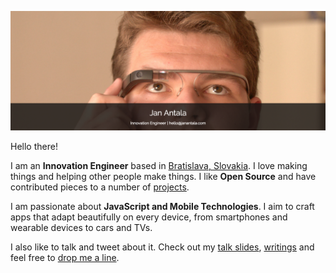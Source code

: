 ![](title.png)

Hello there!

I am an **Innovation Engineer** based in [Bratislava, Slovakia](https://www.google.com/maps/search/Bratislava,+Slovakia). I love making things and helping other people make things. I like **Open Source** and have contributed pieces to a number of [projects](https://github.com/angular-adaptive).

I am passionate about **JavaScript and Mobile Technologies**. I aim to craft apps that adapt beautifully on every device, from smartphones and wearable devices to cars and TVs.

I also like to talk and tweet about it. Check out my [talk slides](http://www.janantala.com/slides), [writings](http://janantala.github.io/beyond-adaptive-web-design/) and feel free to [drop me a line](mailto:hello@janantala.com).
